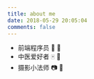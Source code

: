 ```yaml
---
title: about me
date: 2018-05-29 20:05:04
comments: false
---
```


- 前端程序员 :bug: :monkey:
- 中医爱好者 :mahjong: :hospital:
- 摄影小法师 :camera: :boy:
